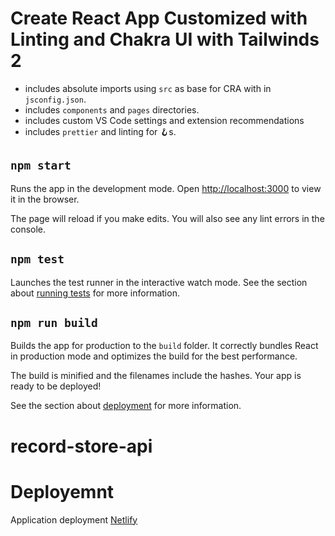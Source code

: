 # Create React App Customized with Linting and Chakra UI with Tailwinds 2

- includes absolute imports using `src` as base for CRA with in `jsconfig.json`.
- includes `components` and `pages` directories.
- includes custom VS Code settings and extension recommendations
- includes `prettier` and linting for 🪝s.

## `npm start`

Runs the app in the development mode.
Open [http://localhost:3000](http://localhost:3000) to view it in the browser.

The page will reload if you make edits.
You will also see any lint errors in the console.

## `npm test`

Launches the test runner in the interactive watch mode.
See the section about [running tests](https://facebook.github.io/create-react-app/docs/running-tests) for more information.

## `npm run build`

Builds the app for production to the `build` folder.
It correctly bundles React in production mode and optimizes the build for the best performance.

The build is minified and the filenames include the hashes.
Your app is ready to be deployed!

See the section about [deployment](https://facebook.github.io/create-react-app/docs/deployment) for more information.
# record-store-api
# Deployemnt
Application deployment [Netlify](festive-austin-a25501.netlify.app)
